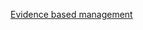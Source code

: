 


[Evidence based management](https://scrumorg-website-prod.s3.amazonaws.com/drupal/2018-09/EBM_Guide%20September%202018.pdf)